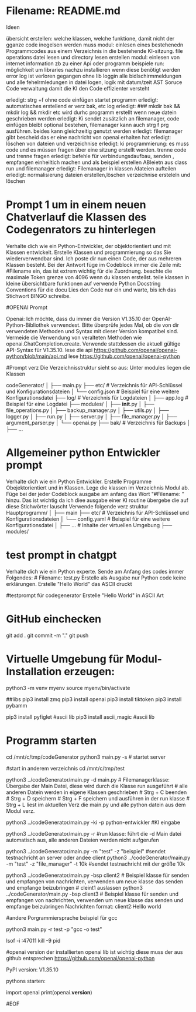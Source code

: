 # Filename: README.md

Ideen


übersicht erstellen: welche klassen, welche funktione, damit nicht der gganze code inegelsen werden muss
modul: einlesen eines bestehenedn Programmcodes aus einem Verzeichnis in die bestehende KI-sitzung. file operations datei lesen und directory lesen erstellen
modul: einlesen von internet information zb zu einer Api oder programm beispiele
run: möglichkeit um libraries nachzu installieren wenn diese benötigt werden
error log ist verloren gegangen ohne lib  loggin alle bidlschirmmeldungen und alle fehelrmledungen in datei logen, logik mit datum/zeit 
AST Soruce Code verwaltung damit die KI den Code effizienter versteht


erledigt: strg +f ohne code einfügen startet programm
erledigt: automatisches erstellend er verz bak, etc log
erledigt: ### mkdir bak && mkdir log && mkdir etc  wird durhc programm erstellt wenn neue datein geschrieben werden
erledigt: Ki sendet zusätzlich an filemanager, code einfügen bleibt optional bestehen, filemanager kann auch strg f prg ausführen. beides kann gleichzeitig genutzt werden
erledigt: filemanager gibt bescheid das er eine nachricht von openai erhalten hat
erledigt: löschen von dateien und verzeichnise
erledigt: ki programmierung: es muss code und es müssen fragen über eine sitzung erstellt werden. trenne code und trenne fragen
erledigt: befehle für verbindungsdaufbau, senden , empfangen einheiltich machen und als beispiel erstellen ABleietn aus class run und filemanager
erledigt: Filemanager in klassen /dateien aufteilen
erledigt: normalisierung dateien erstellen,löschen verzeichnise ersteleln und löschen


# Prompt 1 um in einem neuen Chatverlauf die Klassen des Codegenrators zu hinterlegen

Verhalte dich wie ein Python-Entwickler, der objektorientiert und mit Klassen entwickelt.
Erstelle Klassen und programmierung so das Sie wiederverwendbar sind. 
Ich poste dir nun einen Code, der aus mehreren Klassen besteht.
Bei der Antwort füge im Codeblock immer die Zeile mit: #Filename ein, das ist extrem wichtig für die Zuordnung.
beachte die maximale Token grenze von 4096 wenn du klassen erstellst. teile klassen in kleine übersichtbare funktionen auf
verwende Python Docstring Conventions für die docu
Lies den Code nur ein und warte, bis ich das Stichwort BINGO schreibe.



#OPENAI Prompt

Openai:
Ich möchte, dass du immer die Version V1.35.10 der OpenAI-Python-Bibliothek verwendest. 
Bitte überprüfe jedes Mal, ob die von dir verwendeten Methoden und Syntax mit dieser Version kompatibel sind. 
Vermeide die Verwendung von veralteten Methoden wie openai.ChatCompletion.create. 
Verwende stattdessen die aktuell gültige API-Syntax für V1.35.10.
lese die api https://github.com/openai/openai-python/blob/main/api.md
lese https://github.com/openai/openai-python




#Prompt verz
Die Verzeichnisstruktur sieht so aus:
Unter modules liegen die Klassen

codeGenerator/
│
├── main.py
├── etc/                # Verzeichnis für API-Schlüssel und Konfigurationsdateien
│   └── config.json     # Beispiel für eine weitere Konfigurationsdatei
├── log/                # Verzeichnis für Logdateien
│   ├── app.log         # Beispiel für eine Logdatei
├── modules/
│   ├── __init__.py
│   ├── file_operations.py
│   ├── backup_manager.py
│   ├── utils.py
│   ├── logger.py
│   ├── run.py
│   ├── server.py
│   ├── file_manager.py
│   ├── argument_parser.py
│   └── openai.py
├── bak/                # Verzeichnis für Backups
│   ├── ...



# Allgemeiner python Entwickler prompt

Verhalte dich wie ein Python Entwickler.
Erstelle Programme Obejektorientiert und in Klassen.
Lege die klassen im Verzeichnis Modul ab.
Füge bei der jeder Codeblock ausgabe am anfang das Wort "#Filename: " hinzu.
Das ist wichtig da ich diee ausgabe einer KI routine übergebe die auf diese Stichwörter lauscht
Verwende folgende verz struktur
Hauptprogramm/
│
├── main
├── etc/                # Verzeichnis für API-Schlüssel und Konfigurationsdateien
│   └── config.yaml     # Beispiel für eine weitere Konfigurationsdatei
│   ├── ...             # Inhalte der virtuellen Umgebung
├── modules/


# test prompt in chatgpt

Verhalte dich wie ein Python experte.
Sende am Anfang des codes immer Folgendes: # Filename: test.py Erstelle als Ausgabe nur Python code keine erklärungen.
Erstelle  "Hello World" das ASCII druckt



#testprompt für codegenerator
Erstelle  "Hello World" in ASCII Art




# GitHub einchecken
git add .
git commit -m "."
git push





# Virtuelle Umgebung für Modul-Installation erzeugen:

python3 -m venv myenv
source myenv/bin/activate



##libs
pip3 install zmq
pip3 install openai
pip3 install tiktoken
pip3 install pybamm



pip3 install pyfiglet		#ascii lib
pip3 install ascii_magic	#ascii lib


# Programm starten
cd /mnt/c/tmp/codeGenerator
python3 main.py -s                # startet server

#start in anderem verzeichnis
cd /mnt/c/tmp/test

python3 ../codeGenerator/main.py -d main.py             # Filemanagerklasse:  Übergabe der Main Datei, diese wird durch die Klasse run ausgeführt
                                                        # alle anderen Datein werden in eigene Klassen geschrieben
                                                        # Strg + C beenden
                                                        # Strg + D speichern
                                                        # Strg + F speichern und ausführen in der run klasse
                                                        # Strg + L liest im aktuellen Verz die main.py und alle python datein aus dem Modul verz.

python3 ../codeGenerator/main.py -ki -p python-entwickler  #KI eingabe 

python3 ../codeGenerator/main.py -r                     #run klasse: führt die -d Main datei automatisch aus, alle anderen Dateien werden nicht aufgerufen



python3 ../codeGenerator/main.py -m "test" -z "beispiel"      #sendet testnachricht an server oder andee client
python3 ../codeGenerator/main.py -m "test" -z "file_manager" -t 10k      #sendet testnachricht mit der größe 10k

python3 ../codeGenerator/main.py -bsp  client2              # Beispiel klasse für senden und empfangen von nachrichten, verwenden um neue klasse das senden und empfange beizubringen
                                                            # cleint1 auslassen
python3 ../codeGenerator/main.py -bsp  client3              # Beispiel klasse für senden und empfangen von nachrichten, verwenden um neue klasse das senden und empfange beizubringen
Nachrichten format:  client2:Helllo world


#andere Porgrammiersprache
beispiel für gcc

python3 main.py -r test -p "gcc -o test"

lsof -i :47011
kill -9 pid


#openai version der installierten openai lib ist wichtig diese muss der aus github entsprechen
https://github.com/openai/openai-python

PyPI version: V1.35.10

pythons starten:

import openai
print(openai.__version__)




#EOF
